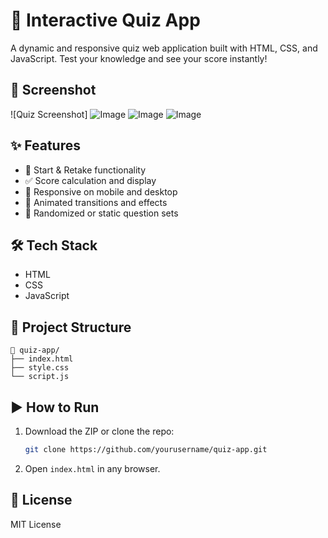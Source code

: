 # 🧠 Interactive Quiz App

A dynamic and responsive quiz web application built with HTML, CSS, and JavaScript. Test your knowledge and see your score instantly!

## 📸 Screenshot
![Quiz Screenshot]
![Image](https://github.com/user-attachments/assets/ccc0c43f-21df-4ac2-82e3-972b992429a4)
![Image](https://github.com/user-attachments/assets/2de24728-8e2f-4801-9a5f-38a795809af7)
![Image](https://github.com/user-attachments/assets/3d395d31-6892-45bf-a564-8fa7c60b0eb0)

## ✨ Features
- 🚀 Start & Retake functionality
- ✅ Score calculation and display
- 📱 Responsive on mobile and desktop
- 🎨 Animated transitions and effects
- 🔁 Randomized or static question sets

## 🛠 Tech Stack
- HTML
- CSS
- JavaScript

## 📂 Project Structure
```
📁 quiz-app/
├── index.html
├── style.css
└── script.js
```

## ▶️ How to Run
1. Download the ZIP or clone the repo:
   ```bash
   git clone https://github.com/yourusername/quiz-app.git
   ```
2. Open `index.html` in any browser.

## 📃 License
MIT License
